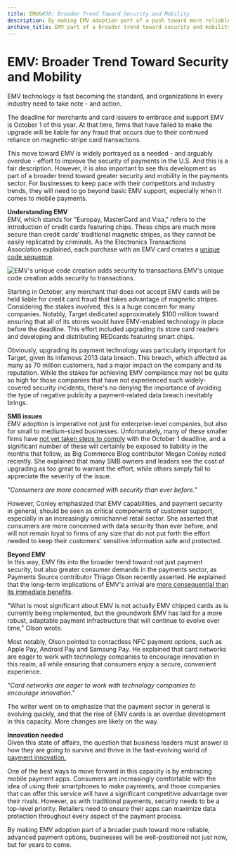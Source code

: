 ```yaml
---
title: EMV&#58; Broader Trend Toward Security and Mobility
description: By making EMV adoption part of a push toward more reliable, advanced payment options, businesses are positioned not just now, but for years to come.
archive_title: EMV part of a broader trend toward security and mobility in payments sector
---
```


# EMV: Broader Trend Toward Security and Mobility

EMV technology is fast becoming the standard, and organizations in every industry need to take note - and action.

The deadline for merchants and card issuers to embrace and support EMV is October 1 of this year. At that time, firms that have failed to make the upgrade will be liable for any fraud that occurs due to their continued reliance on magnetic-stripe card transactions. 

This move toward EMV is widely portrayed as a needed - and arguably overdue - effort to improve the security of payments in the U.S. And this is a fair description. However, it is also important to see this development as part of a broader trend toward greater security and mobility in the payments sector. For businesses to keep pace with their competitors and industry trends, they will need to go beyond basic EMV support, especially when it comes to mobile payments.

**Understanding EMV**  
EMV, which stands for "Europay, MasterCard and Visa," refers to the introduction of credit cards featuring chips. These chips are much more secure than credit cards' traditional magnetic stripes, as they cannot be easily replicated by criminals. As the Electronics Transactions Association explained, each purchase with an EMV card creates a [unique code sequence](http://www.electran.org/emv/). 

![EMV's unique code creation adds security to transactions.](http://media.syrinx.com/media/06320ed4-4f81-4d18-8d4f-45d509c0f959/img/3340/14118007.jpg)EMV's unique code creation adds security to transactions.

Starting in October, any merchant that does not accept EMV cards will be held liable for credit card fraud that takes advantage of magnetic stripes. Considering the stakes involved, this is a huge concern for many companies. Notably, Target dedicated approximately $100 million toward ensuring that all of its stores would have EMV-enabled technology in place before the deadline. This effort included upgrading its store card readers and developing and distributing REDcards featuring smart chips.

Obviously, upgrading its payment technology was particularly important for Target, given its infamous 2013 data breach. This breach, which affected as many as 70 million customers, had a major impact on the company and its reputation. While the stakes for achieving EMV compliance may not be quite so high for those companies that have not experienced such widely-covered security incidents, there's no denying the importance of avoiding the type of negative publicity a payment-related data breach inevitably brings.

**SMB issues**  
EMV adoption is imperative not just for enterprise-level companies, but also for small to medium-sized businesses. Unfortunately, many of these smaller firms have [not yet taken steps to comply](http://blog.bigcommerce.com/emv-payment-cards-what-smbs-need-to-know-about-the-new-technology-and-liabilities/) with the October 1 deadline, and a significant number of these will certainly be exposed to liability in the months that follow, as Big Commerce Blog contributor Megan Conley noted recently. She explained that many SMB owners and leaders see the cost of upgrading as too great to warrant the effort, while others simply fail to appreciate the severity of the issue.

_"Consumers are more concerned with security than ever before."_

However, Conley emphasized that EMV capabilities, and payment security in general, should be seen as critical components of customer support, especially in an increasingly omnichannel retail sector. She asserted that consumers are more concerned with data security than ever before, and will not remain loyal to firms of any size that do not put forth the effort needed to keep their customers' sensitive information safe and protected.

**Beyond EMV**  
In this way, EMV fits into the broader trend toward not just payment security, but also greater consumer demands in the payments sector, as Payments Source contributor Thiago Olson recently asserted. He explained that the long-term implications of EMV's arrival are [more consequential than its immediate benefits](http://www.paymentssource.com/news/paythink/emv-is-just-a-stepping-stone-to-broader-techology-3022155-1.html).

"What is most significant about EMV is not actually EMV chipped cards as is currently being implemented, but the groundwork EMV has laid for a more robust, adaptable payment infrastructure that will continue to evolve over time," Olson wrote.

Most notably, Olson pointed to contactless NFC payment options, such as Apple Pay, Android Pay and Samsung Pay. He explained that card networks are eager to work with technology companies to encourage innovation in this realm, all while ensuring that consumers enjoy a secure, convenient experience.

_"Card networks are eager to work with technology companies to encourage innovation."_

The writer went on to emphasize that the payment sector in general is evolving quickly, and that the rise of EMV cards is an overdue development in this capacity. More changes are likely on the way. 

**Innovation needed**  
Given this state of affairs, the question that business leaders must answer is how they are going to survive and thrive in the fast-evolving world of [payment innovation.](http://blogs.syrinx.com/mobile-development/carving-out-a-competitive-advantage-with-mobile-payments/)

One of the best ways to move forward in this capacity is by embracing mobile payment apps. Consumers are increasingly comfortable with the idea of using their smartphones to make payments, and those companies that can offer this service will have a significant competitive advantage over their rivals. However, as with traditional payments, security needs to be a top-level priority. Retailers need to ensure their apps can maximize data protection throughout every aspect of the payment process. 

By making EMV adoption part of a broader push toward more reliable, advanced payment options, businesses will be well-positioned not just now, but for years to come.

